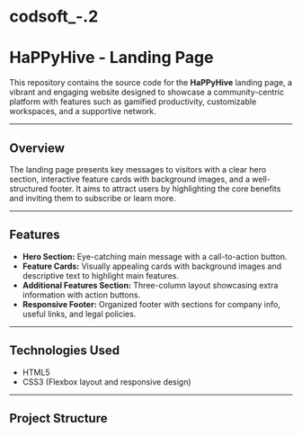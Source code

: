 # codsoft_-.2
# HaPPyHive - Landing Page

This repository contains the source code for the **HaPPyHive** landing page, a vibrant and engaging website designed to showcase a community-centric platform with features such as gamified productivity, customizable workspaces, and a supportive network.

---

## Overview

The landing page presents key messages to visitors with a clear hero section, interactive feature cards with background images, and a well-structured footer. It aims to attract users by highlighting the core benefits and inviting them to subscribe or learn more.

---

## Features

- **Hero Section:** Eye-catching main message with a call-to-action button.  
- **Feature Cards:** Visually appealing cards with background images and descriptive text to highlight main features.  
- **Additional Features Section:** Three-column layout showcasing extra information with action buttons.  
- **Responsive Footer:** Organized footer with sections for company info, useful links, and legal policies.

---

## Technologies Used

- HTML5  
- CSS3 (Flexbox layout and responsive design)

---

## Project Structure

